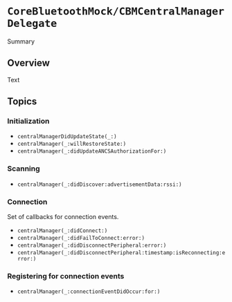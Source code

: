 # ``CoreBluetoothMock/CBMCentralManagerDelegate``

<!--@START_MENU_TOKEN@-->Summary<!--@END_MENU_TOKEN@-->

## Overview

<!--@START_MENU_TOKEN@-->Text<!--@END_MENU_TOKEN@-->

## Topics

### Initialization

- ``centralManagerDidUpdateState(_:)``
- ``centralManager(_:willRestoreState:)``
- ``centralManager(_:didUpdateANCSAuthorizationFor:)``

### Scanning

- ``centralManager(_:didDiscover:advertisementData:rssi:)``

### Connection

Set of callbacks for connection events.

- ``centralManager(_:didConnect:)``
- ``centralManager(_:didFailToConnect:error:)``
- ``centralManager(_:didDisconnectPeripheral:error:)``
- ``centralManager(_:didDisconnectPeripheral:timestamp:isReconnecting:error:)``

### Registering for connection events

- ``centralManager(_:connectionEventDidOccur:for:)``
